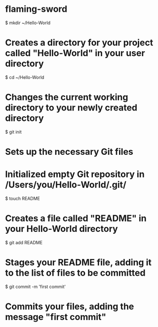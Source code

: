 flaming-sword
=============
$ mkdir ~/Hello-World
# Creates a directory for your project called "Hello-World" in your user directory

$ cd ~/Hello-World
# Changes the current working directory to your newly created directory

$ git init
# Sets up the necessary Git files
# Initialized empty Git repository in /Users/you/Hello-World/.git/

$ touch README
# Creates a file called "README" in your Hello-World directory

$ git add README
# Stages your README file, adding it to the list of files to be committed

$ git commit -m 'first commit'
# Commits your files, adding the message "first commit"
